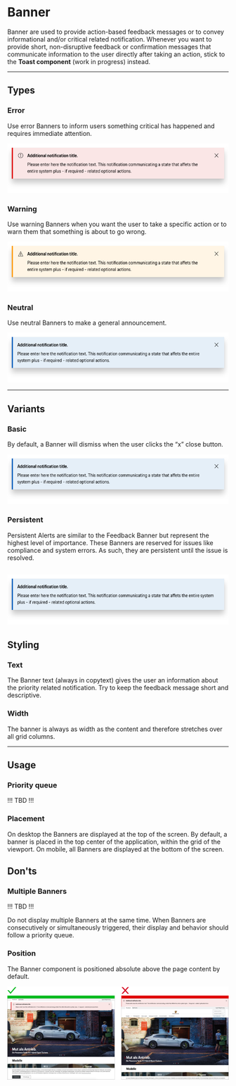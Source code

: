 # Banner

Banner are used to provide action-based feedback messages or to convey informational and/or critical related notification.
Whenever you want to provide short, non-disruptive feedback or confirmation messages that communicate information to the user directly after taking an action,
stick to the **Toast component** (work in progress) instead.

---

## Types

### Error

Use error Banners to inform users something critical has happened and requires immediate attention.

![Banner notification error](./assets/feedback-banner-error.png)

### Warning

Use warning Banners when you want the user to take a specific action or to warn them that something is about to go wrong.

![Banner notification warning](./assets/feedback-banner-warning.png)


### Neutral

Use neutral Banners to make a general announcement.

![Banner notification neutral](./assets/feedback-banner-neutral.png)



---

## Variants

### Basic

By default, a Banner will dismiss when the user clicks the “x” close button.

![Banner notification neutral](./assets/feedback-banner-neutral.png)


### Persistent

Persistent Alerts are similar to the Feedback Banner but represent the highest level of importance.
These Banners are reserved for issues like compliance and system errors. As such, they are persistent until the issue is resolved.

![Banner notification neutral persistent](./assets/feedback-banner-neutral-persistent.png)
---

## Styling

### Text
The Banner text (always in copytext) gives the user an information about the priority related notification.
Try to keep the feedback message short and descriptive.

### Width

The banner is always as width as the content and therefore stretches over all grid columns. 

---

## Usage

### Priority queue

!!! TBD !!!

### Placement

On desktop the Banners are displayed at the top of the screen. By default, a banner is placed 
in the top center of the application, within the grid of the viewport. On mobile, all Banners 
are displayed at the bottom of the screen. 

## Don'ts

### Multiple Banners

!!! TBD !!!

Do not display multiple Banners at the same time. When Banners are consecutively 
or simultaneously triggered, their display and behavior should follow a priority queue.

### Position

The Banner component is positioned absolute above the page content by default.


![Banner position](./assets/feedback-banner-position.png)